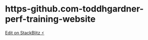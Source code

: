 # https-github.com-toddhgardner-perf-training-website

[Edit on StackBlitz ⚡️](https://stackblitz.com/edit/stackblitz-starters-t8acmv)